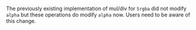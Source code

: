 The previously existing implementation of mul/div for `Srgba` did not modify `alpha` but these operations do modify `alpha` now. Users need to be aware of this change.
